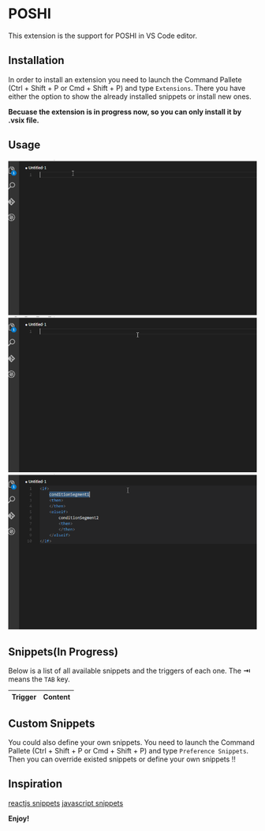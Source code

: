 # POSHI

This extension is the support for POSHI in VS Code editor.

## Installation
In order to install an extension you need to launch the Command Pallete (Ctrl + Shift + P or Cmd + Shift + P) and type `Extensions`. There you have either the option to show the already installed snippets or install new ones.

**Becuase the extension is in progress now, so you can only install it by .vsix file.**

## Usage
![create new testcase](images/demo1.gif)
![invoke macro with var](images/demo2.gif)
![if-then-else style](images/demo3.gif)

## Snippets(In Progress)

Below is a list of all available snippets and the triggers of each one. The **⇥** means the `TAB` key.

| Trigger  | Content |
| -------: | ------- |

## Custom Snippets
You could also define your own snippets. You need to launch the Command Pallete (Ctrl + Shift + P or Cmd + Shift + P) and type `Preference Snippets`. Then you can override existed snippets or define your own snippets !!

## Inspiration
[reactjs snippets](https://github.com/xabikos/vscode-react)
[javascript snippets](https://github.com/xabikos/vscode-javascript)

**Enjoy!**
